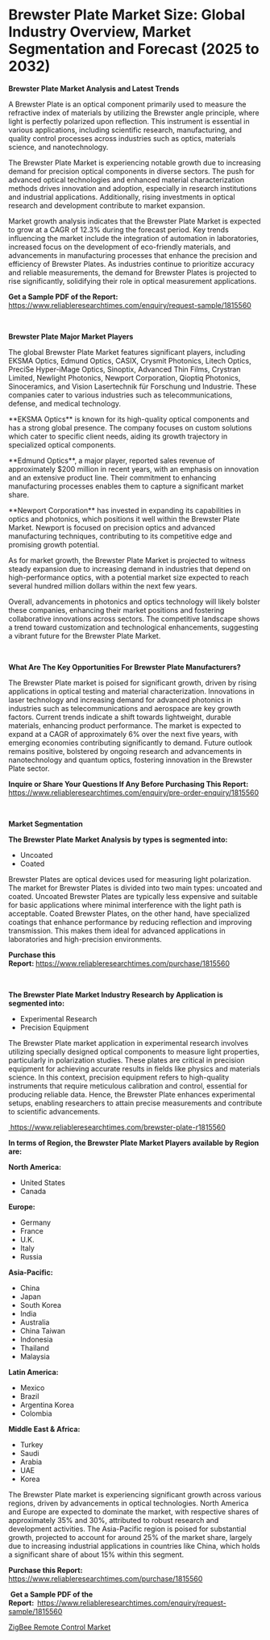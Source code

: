 <p><h1>Brewster Plate Market Size: Global Industry Overview, Market Segmentation and Forecast (2025 to 2032)</h1></p><p><strong>Brewster Plate Market Analysis and Latest Trends</strong></p>
<p><p>A Brewster Plate is an optical component primarily used to measure the refractive index of materials by utilizing the Brewster angle principle, where light is perfectly polarized upon reflection. This instrument is essential in various applications, including scientific research, manufacturing, and quality control processes across industries such as optics, materials science, and nanotechnology.</p><p>The Brewster Plate Market is experiencing notable growth due to increasing demand for precision optical components in diverse sectors. The push for advanced optical technologies and enhanced material characterization methods drives innovation and adoption, especially in research institutions and industrial applications. Additionally, rising investments in optical research and development contribute to market expansion.</p><p>Market growth analysis indicates that the Brewster Plate Market is expected to grow at a CAGR of 12.3% during the forecast period. Key trends influencing the market include the integration of automation in laboratories, increased focus on the development of eco-friendly materials, and advancements in manufacturing processes that enhance the precision and efficiency of Brewster Plates. As industries continue to prioritize accuracy and reliable measurements, the demand for Brewster Plates is projected to rise significantly, solidifying their role in optical measurement applications.</p></p>
<p><strong>Get a Sample PDF of the Report:&nbsp;</strong> <a href="https://www.reliableresearchtimes.com/enquiry/request-sample/1815560?utm_campaign=1940&utm_medium=2&utm_source=Github&utm_content=ia&utm_term=11022025&utm_id=brewster-plate">https://www.reliableresearchtimes.com/enquiry/request-sample/1815560</a></p>
<p>&nbsp;</p>
<p><strong>Brewster Plate Major Market Players</strong></p>
<p><p>The global Brewster Plate Market features significant players, including EKSMA Optics, Edmund Optics, CASIX, Crysmit Photonics, Litech Optics, PreciSe Hyper-iMage Optics, Sinoptix, Advanced Thin Films, Crystran Limited, Newlight Photonics, Newport Corporation, Qioptiq Photonics, Sinoceramics, and Vision Lasertechnik für Forschung und Industrie. These companies cater to various industries such as telecommunications, defense, and medical technology.</p><p>**EKSMA Optics** is known for its high-quality optical components and has a strong global presence. The company focuses on custom solutions which cater to specific client needs, aiding its growth trajectory in specialized optical components.</p><p>**Edmund Optics**, a major player, reported sales revenue of approximately $200 million in recent years, with an emphasis on innovation and an extensive product line. Their commitment to enhancing manufacturing processes enables them to capture a significant market share.</p><p>**Newport Corporation** has invested in expanding its capabilities in optics and photonics, which positions it well within the Brewster Plate Market. Newport is focused on precision optics and advanced manufacturing techniques, contributing to its competitive edge and promising growth potential.</p><p>As for market growth, the Brewster Plate Market is projected to witness steady expansion due to increasing demand in industries that depend on high-performance optics, with a potential market size expected to reach several hundred million dollars within the next few years. </p><p>Overall, advancements in photonics and optics technology will likely bolster these companies, enhancing their market positions and fostering collaborative innovations across sectors. The competitive landscape shows a trend toward customization and technological enhancements, suggesting a vibrant future for the Brewster Plate Market.</p></p>
<p>&nbsp;</p>
<p><strong>What Are The Key Opportunities For Brewster Plate Manufacturers?</strong></p>
<p><p>The Brewster Plate market is poised for significant growth, driven by rising applications in optical testing and material characterization. Innovations in laser technology and increasing demand for advanced photonics in industries such as telecommunications and aerospace are key growth factors. Current trends indicate a shift towards lightweight, durable materials, enhancing product performance. The market is expected to expand at a CAGR of approximately 6% over the next five years, with emerging economies contributing significantly to demand. Future outlook remains positive, bolstered by ongoing research and advancements in nanotechnology and quantum optics, fostering innovation in the Brewster Plate sector.</p></p>
<p><strong>Inquire or Share Your Questions If Any Before Purchasing This Report:</strong> <a href="https://www.reliableresearchtimes.com/enquiry/pre-order-enquiry/1815560?utm_campaign=1940&utm_medium=2&utm_source=Github&utm_content=ia&utm_term=11022025&utm_id=brewster-plate">https://www.reliableresearchtimes.com/enquiry/pre-order-enquiry/1815560</a></p>
<p>&nbsp;</p>
<p><strong>Market Segmentation</strong></p>
<p><strong>The Brewster Plate Market Analysis by types is segmented into:</strong></p>
<p><ul><li>Uncoated</li><li>Coated</li></ul></p>
<p><p>Brewster Plates are optical devices used for measuring light polarization. The market for Brewster Plates is divided into two main types: uncoated and coated. Uncoated Brewster Plates are typically less expensive and suitable for basic applications where minimal interference with the light path is acceptable. Coated Brewster Plates, on the other hand, have specialized coatings that enhance performance by reducing reflection and improving transmission. This makes them ideal for advanced applications in laboratories and high-precision environments.</p></p>
<p><strong>Purchase this Report:&nbsp;</strong><a href="https://www.reliableresearchtimes.com/purchase/1815560?utm_campaign=1940&utm_medium=2&utm_source=Github&utm_content=ia&utm_term=11022025&utm_id=brewster-plate">https://www.reliableresearchtimes.com/purchase/1815560</a></p>
<p>&nbsp;</p>
<p><strong>The Brewster Plate Market Industry Research by Application is segmented into:</strong></p>
<p><ul><li>Experimental Research</li><li>Precision Equipment</li></ul></p>
<p><p>The Brewster Plate market application in experimental research involves utilizing specially designed optical components to measure light properties, particularly in polarization studies. These plates are critical in precision equipment for achieving accurate results in fields like physics and materials science. In this context, precision equipment refers to high-quality instruments that require meticulous calibration and control, essential for producing reliable data. Hence, the Brewster Plate enhances experimental setups, enabling researchers to attain precise measurements and contribute to scientific advancements.</p></p>
<p><a href="https://www.reliableresearchtimes.com/brewster-plate-r1815560?utm_campaign=1940&utm_medium=2&utm_source=Github&utm_content=ia&utm_term=11022025&utm_id=brewster-plate">&nbsp;https://www.reliableresearchtimes.com/brewster-plate-r1815560</a></p>
<p><strong>In terms of Region, the Brewster Plate Market Players available by Region are:</strong></p>
<p>
    <p> <strong> North America: </strong>
        <ul>
            <li>United States</li>
            <li>Canada</li>
        </ul>
        </p> 
    <p> <strong> Europe: </strong>
        <ul>
            <li>Germany</li>
            <li>France</li>
            <li>U.K.</li>
            <li>Italy</li>
            <li>Russia</li>
        </ul>
        </p> 
    <p> <strong> Asia-Pacific: </strong>
        <ul>
            <li>China</li>
            <li>Japan</li>
            <li>South Korea</li>
            <li>India</li>
            <li>Australia</li>
            <li>China Taiwan</li>
            <li>Indonesia</li>
            <li>Thailand</li>
            <li>Malaysia</li>
        </ul>
        </p> 
    <p> <strong> Latin America: </strong>
        <ul>
            <li>Mexico</li>
            <li>Brazil</li>
            <li>Argentina Korea</li>
            <li>Colombia</li>
        </ul>
        </p> 
    <p> <strong> Middle East & Africa: </strong>
        <ul>
            <li>Turkey</li>
            <li>Saudi</li>
            <li>Arabia</li>
            <li>UAE</li>
            <li>Korea</li>
        </ul>
    </p>
    </p>
<p><p>The Brewster Plate market is experiencing significant growth across various regions, driven by advancements in optical technologies. North America and Europe are expected to dominate the market, with respective shares of approximately 35% and 30%, attributed to robust research and development activities. The Asia-Pacific region is poised for substantial growth, projected to account for around 25% of the market share, largely due to increasing industrial applications in countries like China, which holds a significant share of about 15% within this segment.</p></p>
<p><strong>Purchase this Report: </strong><a href="https://www.reliableresearchtimes.com/purchase/1815560?utm_campaign=1940&utm_medium=2&utm_source=Github&utm_content=ia&utm_term=11022025&utm_id=brewster-plate">https://www.reliableresearchtimes.com/purchase/1815560</a></p>
<p>&nbsp;<strong>Get a Sample PDF of the Report:&nbsp;&nbsp;</strong><a href="https://www.reliableresearchtimes.com/enquiry/request-sample/1815560?utm_campaign=1940&utm_medium=2&utm_source=Github&utm_content=ia&utm_term=11022025&utm_id=brewster-plate">https://www.reliableresearchtimes.com/enquiry/request-sample/1815560</a></p>
<p><strong></strong></p>
<p><p><a href="https://github.com/hgf64gh/Market-Research-Report-List-1/blob/main/zigbee-remote-control-market.md?utm_campaign=1940&utm_medium=2&utm_source=Github&utm_content=ia&utm_term=11022025&utm_id=brewster-plate">ZigBee Remote Control Market</a></p></p>